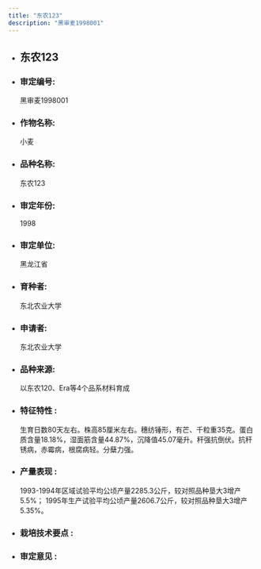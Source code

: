 ```yaml
---
title: "东农123"
description: "黑审麦1998001"
---
```

* ## 东农123
* ###  审定编号:  
   黑审麦1998001

*  ### 作物名称:  
   小麦

*   ###  品种名称: 
    东农123

*   ### 审定年份: 
    1998

*   ### 审定单位:  
    黑龙江省

*   ### 育种者:  
    东北农业大学

*   ### 申请者:  
    东北农业大学

*   ### 品种来源:  
    以东农120、Era等4个品系材料育成

*   ### 特征特性 : 
    生育日数80天左右。株高85厘米左右。穗纺锤形，有芒、千粒重35克。蛋白质含量18.18%，湿面筋含量44.87%，沉降值45.07毫升。秆强抗倒伏。抗秆锈病，赤霉病，根腐病轻。分蘖力强。

*   ### 产量表现 : 
    1993-1994年区域试验平均公顷产量2285.3公斤，较对照品种垦大3增产5.5%； 1995年生产试验平均公顷产量2606.7公斤，较对照品种垦大3增产5.35%。

*   ### 栽培技术要点 : 
    

*   ### 审定意见 : 
    
